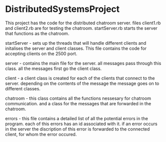 # DistributedSystemsProject

This project has the code for the distributed chatroom server. 
files client1.rb and client2.rb are for testing the chatroom. 
startServer.rb starts the server that functions as the chatroom.

startServer - sets up the threads that will handle different clients and initalises the server and client classes. This file contains the code for accepting clients on the 2500 port. 

server - contains the main file for the server. all messages pass through this class. all the messages first go the client class.

client - a client class is created for each of the clients that connect to the server. depending on the contents of the message the  message goes on to different classes. 

chatroom - this class contains all the functions nessesary for chatroom communication. and a class for the messages that are forwarded in the chatroom.

errors - this file contains a detailed list of all the potential errors in the program. each of this errors has an id associated with it. if an error occurs in the server the discription of this error is forwarded to the connected client, for whom the error occured.
